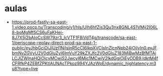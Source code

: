 # aulas
* https://prod-fastly-sa-east-1.video.pscp.tv/Transcoding/v1/hls/UIh6hfZis3Qu3nx8GNL4S1VMij2I06L8-boMgMf5CS6uFaKHei-8J7X5j2bAIoCcSW79zr3_IcVTF1F8iVdT4g/transcode/sa-east-1/periscope-replay-direct-prod-sa-east-1-public/eyJhbGciOiJIUzI1NiIsInR5cCI6IkpXVCIsInZlcnNpb24iOiIyIn0.eyJFbmNvZGVyU2V0dGluZyI6ImVuY29kZXJfc2V0dGluZ183MjBwMzBfMTAiLCJIZWlnaHQiOjcyMCwiS2JwcyI6Mjc1MCwiV2lkdGgiOjEyODB9.ldktM4fCFRfkP4ZEBfZPKtlAUNAcTPkoz994YJAzWpE/dynamic_highlatency.m3u8?type=live

